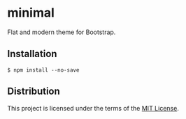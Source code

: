 minimal
=======
Flat and modern theme for Bootstrap.

Installation
------------
```shell
$ npm install --no-save
```

Distribution
------------
This project is licensed under the terms of the [MIT License](LICENSE).
